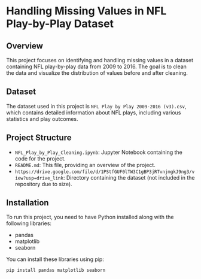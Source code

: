 # Handling Missing Values in NFL Play-by-Play Dataset

## Overview
This project focuses on identifying and handling missing values in a dataset containing NFL play-by-play data from 2009 to 2016. The goal is to clean the data and visualize the distribution of values before and after cleaning.

## Dataset
The dataset used in this project is `NFL Play by Play 2009-2016 (v3).csv`, which contains detailed information about NFL plays, including various statistics and play outcomes.

## Project Structure
- `NFL_Play_by_Play_Cleaning.ipynb`: Jupyter Notebook containing the code for the project.
- `README.md`: This file, providing an overview of the project.
- `https://drive.google.com/file/d/1PStfGUF0lTW3C1gBP3jRTvnjmgkJ9ng3/view?usp=drive_link`: Directory containing the dataset (not included in the repository due to size).

## Installation
To run this project, you need to have Python installed along with the following libraries:
- pandas
- matplotlib
- seaborn

You can install these libraries using pip:
```sh
pip install pandas matplotlib seaborn
